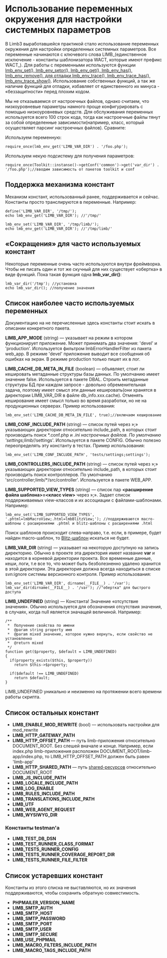 # Использование переменных окружения для настройки системных параметров
В Limb3 выработавшейся практикой стало использование переменных окружения для настройки определенных системных параметров. Все переменные начинаются с ключевого слова LIMB_(единственное исключение - константы шаблонизатора WACT, которые имеют префикс WACT_). Для работы с переменными используются функции [lmb_env_set(), lmb_env_setor(), lmb_env_get(), lmb_env_has(), lmb_env_remove(), для отладки lmb_env_trace(), lmb_env_trace_has(), lmb_env_trace_show()](../../core/docs/ru/core/global_functions.md). Использование собственных функций, а так же наличие функций для отладки, избавляет от единственного их минуса - «беззащитности» перед плохим кодом.

Мы не отказываемся от настроечных файлов, однако считаем, что низкоуровневые параметры намного проще конфигурировать с помощью низкоуровневых средств. Для обслуживания переменных используется всего 100 строк кода, тогда как настроечные файлы тянут за собой определенные зависимости(например, класс, который осуществляет парсинг настроечных файлов). Сравните:

Используем переменную:

    require_once(lmb_env_get('LIMB_VAR_DIR') . '/foo.php');

Используем некую подсистему для получения параметров:

    require_once(Toolkit::instanse()->getConf('common')->get('var_dir') . '/foo.php');//вводим зависимость от пакетов toolkit и conf

## Поддержка механизма констант
Механизм констант, использованный ранее, поддерживается и сейчас. Константы просто транслируются в переменные. Например:

    define('LIMB_VAR_DIR', '/tmp/');
    echo lmb_env_get('LIMB_VAR_DIR'); //'/tmp/'

    lmb_env_set('LIMB_VAR_DIR', '/tmp/limb/');
    echo lmb_env_get('LIMB_VAR_DIR'); //'/tmp/limb/'

## «Сокращения» для часто используемых констант

Некоторые переменные очень часто используются внутри фреймворка. Чтобы не писать один и тот же скучный для них существует «обертка» в виде функций. Пока такая функция одна **lmb_var_dir()**:

    lmb_var_dir('/tmp'); //установка
    echo lmb_var_dir(); //получение значения

## Список наиболее часто используемых переменных
Документацию на не перечисленные здесь константы стоит искать в описании конкретного пакета.

**LIMB_APP_MODE** (string) — указывает на режим в котором функционирует приложение. Может принимать два значения: 'devel' и 'production'. Используется фильтром lmbErrorHandlerFilter из пакета web_app. В режиме 'devel' приложение выводит все сообщения об ошибках на экран. В режиме production только пишет их в лог.

**LIMB_CACHE_DB_META_IN_FILE** (boolean) — объявляет, стоит ли кешировать метаданные структуры базы данных. По умолчанию имеет значение false. Используется в пакете DBAL. Строить метаданные структуры БД при каждом запросе - довольно обременительная задача, поэтому имеет смысл эти данные кешировать(они хранятся в директории LIMB_VAR_DIR в файле db_info.xxx.cache). Отменять кеширование имеет смысл только во время разработки, но не на продукционных серверах. Пример использования:

    lmb_env_set('LIMB_CACHE_DB_META_IN_FILE', true);//включаем кеширование

**LIMB_CONF_INCLUDE_PATH** (string) — список путей через »;» указывающих директории относительно include_path, в которых стоит производить поиск *.conf.php и *.ini настроечных файлов. По умолчанию 'settings;limb/*/settings'. Используется в пакете CONFIG. Обычно полезно переопределять эту константу в тестах. Пример использования:

    lmb_env_set('LIMB_CONF_INCLUDE_PATH', 'tests/settings;settings');

**LIMB_CONTROLLERS_INCLUDE_PATH** (string) — список путей через »;» указывающих директории относительно include_path, в которых стоит производить поиск контроллеров. По умолчанию 'src/controller;limb/*/src/controller'. Используется в пакете WEB_APP.

**LIMB_SUPPORTED_VIEW_TYPES** (string) — список пар **<расширение файла шаблона>=<класс view>** через »;». Задает список поддерживаемых view-классов и их ассоциации с файлами-шаблонами. Например:

    lmb_env_set('LIMB_SUPPORTED_VIEW_TYPES', '.phtml=lmbMacroView;.html=lmbBlitzView;'); //поддерживаются macro-шаблоны с расширениями .phtml и blitz-шаблоны с расширениями .html

Поиск шаблонов происходит слева-направо, т.е. если, в примере, будет найден macro-шаблон, то [Blitz-шаблон](http://alexeyrybak.com/blitz/blitz_ru.html) искаться не будет.

**LIMB_VAR_DIR** (string) — указывает на некоторую доступную на запись директорию. Обычно в проекте эта директория имеет название **var** и находится в корневой директории проекта. Все временные данные, кеши, логи, т.е все то, что может быть безболезненно удалено хранится в этой директории. Эта директория должна всегда находиться в списке svn:ignore системы версионного контроля. Пример использования:

    lmb_env_set('LIMB_VAR_DIR', dirname(__FILE__) . '/var');
    lmb_var_dir(dirname(__FILE__) . '/var'); //"обертка" для быстрого доступа

**LIMB_UNDEFINED** (string) — Константа! Значение «отсутствие значения». Обычно используется для обозначения отсутствия значения, в случаях, когда null является значащей величиной. Например:

    /**
     *  Получение свойства по имени
     *  @param string property имя
     *  @param mixed значение, которое нужно вернуть, если свойство не установленно
     *  @return mixed
     */
    function get($property, $default = LIMB_UNDEFINED)
    {
      if(property_exists($this, $property))
        return $this->$property;

      if($default !== LIMB_UNDEFINED)
        return $default;
    }

LIMB_UNDEFINED уникально и неизменно на протяжении всего времени работы скрипта.

## Список остальных констант

* **LIMB_ENABLE_MOD_REWRITE** (bool) — использовать настройки для mod_rewrite
* **LIMB_HTTP_GATEWAY_PATH**
* **LIMB_HTTP_OFFSET_PATH** — путь limb-приложения относительно DOCUMENT_ROOT. Без слешей вначале и конце. Например, если index.php limb-приложения расположен DOCUMENT_ROOT/limb-app/index.php, то LIMB_HTTP_OFFSET_PATH должен быть равен 'limb-app'
* **LIMB_HTTP_SHARED_PATH** — путь [shared-ресурсов](../../web_app/docs/ru/web_app/app_installation.md) относительно DOCUMENT_ROOT
* **LIMB_JS_INCLUDE_PATH**
* **LIMB_LOCALE_INCLUDE_PATH**
* **LIMB_LOG_ENABLE**
* **LIMB_RULES_INCLUDE_PATH**
* **LIMB_TRANSLATIONS_INCLUDE_PATH**
* **LIMB_UTF**
* **LIMB_WEB_AGENT_REQUEST**
* **LIMB_WYSIWYG_DIR**

### Константы testman'а

* **LIMB_TEST_DB_DSN**
* **LIMB_TEST_RUNNER_CLASS_FORMAT**
* **LIMB_TESTS_RUNNER_CONFIG**
* **LIMB_TESTS_RUNNER_COVERAGE_REPORT_DIR**
* **LIMB_TESTS_RUNNER_FILE_FILTER**

## Список устаревших констант
Константы из этого списка не выставляются, но их значения поддерживаются, чтобы сохранить обратную совместимость.

* **PHPMAILER_VERSION_NAME**
* **LIMB_SMTP_AUTH**
* **LIMB_SMTP_HOST**
* **LIMB_SMTP_PASSWORD**
* **LIMB_SMTP_PORT**
* **LIMB_SMTP_USER**
* **LIMB_SMTP_SECURE**
* **LIMB_USE_PHPMAIL**
* **LIMB_MACRO_FILTERS_INCLUDE_PATH**
* **LIMB_MACRO_TAGS_INCLUDE_PATH**
